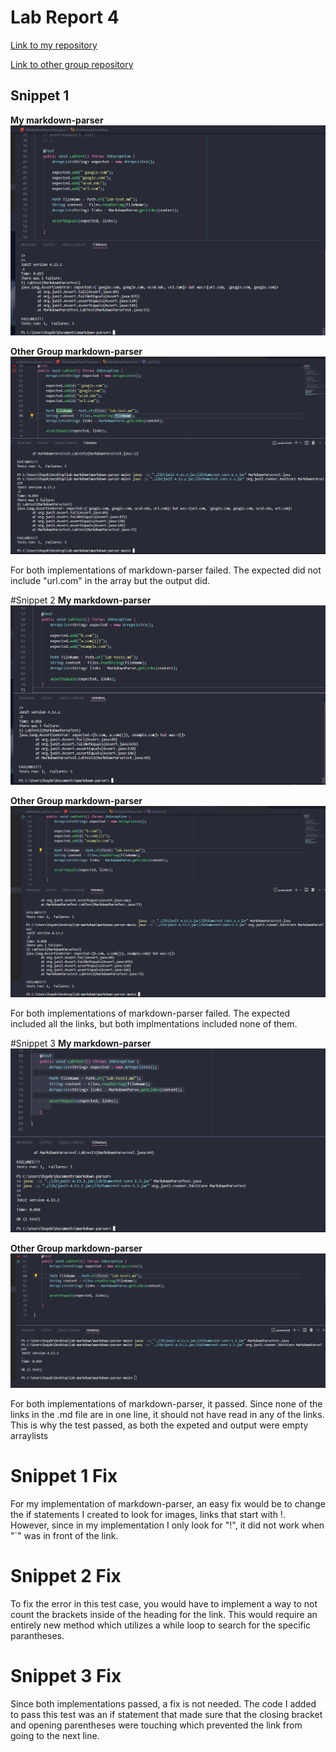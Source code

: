 # Lab Report 4

[Link to my repository](https://github.com/hpdinh/markdown-parser)

[Link to other group repository](https://github.com/ayushs2725/markdown-parser)

## Snippet 1

**My markdown-parser**
![Image](lab-report-test1.PNG)

**Other Group markdown-parser**
![Image](lab-report-grouptest.PNG)

For both implementations of markdown-parser failed. The expected did not include "url.com" in the array but the output did. 

#Snippet 2
**My markdown-parser**
![Image](lab-report-test2.PNG)

**Other Group markdown-parser**
![Image](lab-report-grouptest2.PNG)

For both implementations of markdown-parser failed. The expected included all the links, but both implmentations included none of them.

#Snippet 3
**My markdown-parser**
![Image](lab-report-test3.PNG)

**Other Group markdown-parser**
![Image](lab-report-grouptest3.PNG)

For both implementations of markdown-parser, it passed. Since none of the links in the .md file are in one line, it should not have read in any of the links. This is why the test passed, as both the expeted and output were empty arraylists

# Snippet 1 Fix
For my implementation of markdown-parser, an easy fix would be to change the if statements I created to look for images, links that start with !. However, since in my implementation I only look for "!", it did not work when "`" was in front of the link. 

# Snippet 2 Fix
To fix the error in this test case, you would have to implement a way to not count the brackets inside of the heading for the link. This would require an entirely new method which utilizes a while loop to search for the specific parantheses.

# Snippet 3 Fix
Since both implementations passed, a fix is not needed. The code I added to pass this test was an if statement that made sure that the closing bracket and opening parentheses were touching which prevented the link from going to the next line.

